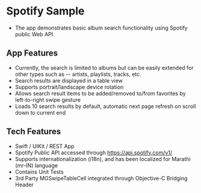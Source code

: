 # Spotify Sample
* The app demonstrates basic album search functionality using Spotify public Web API.

## App Features
* Currently, the search is limited to albums but can be easily extended for other types such as -- artists, playlists, tracks, etc.
* Search results are displayed in a table view
* Supports portrait/landscape device rotation
* Allows search result items to be added/removed to/from favorites by left-to-right swipe gesture
* Loads 10 search results by default, automatic next page refresh on scroll down to current end

## Tech Features
* Swift / UIKit / REST App
* Spotify Public API accessed through https://api.spotify.com/v1/
* Supports internationalization (i18n), and has been localized for Marathi (mr-IN) language
* Contains Unit Tests
* 3rd Party MGSwipeTableCell integrated through Objective-C Bridging Header
